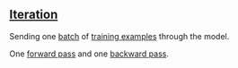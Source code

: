 ## [Iteration](#iteration)

Sending one [batch](#batch-size) of [training examples](#training-examples) through the model.

One [forward pass](#forward-propagation) and one [backward pass](#backward-propagation).